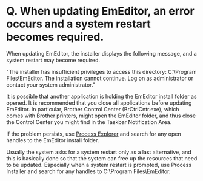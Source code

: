 # Q. When updating EmEditor, an error occurs and a system restart becomes required.

When updating EmEditor, the installer displays the following message, and a system restart may become required.

"The installer has insufficient privileges to access this directory: C:\\Program Files\\EmEditor. The installation cannot continue. Log on as administrator or contact your system administrator."

It is possible that another application is holding the EmEditor install folder as opened. It is recommended that you close all applications before updating EmEditor. In particular, Brother Control Center (BrCtrlCntr.exe), which comes with Brother printers, might open the EmEditor folder, and thus close the Control Center you might find in the Taskbar Notification Area.

If the problem persists, use [Process Explorer](https://docs.microsoft.com/en-us/sysinternals/downloads/process-explorer) and search for any open handles to the EmEditor install folder.

Usually the system asks for a system restart only as a last alternative, and this is basically done so that the system can free up the resources that need to be updated. Especially when a system restart is prompted, use Process Installer and search for any handles to C:\\Program Files\\EmEditor.